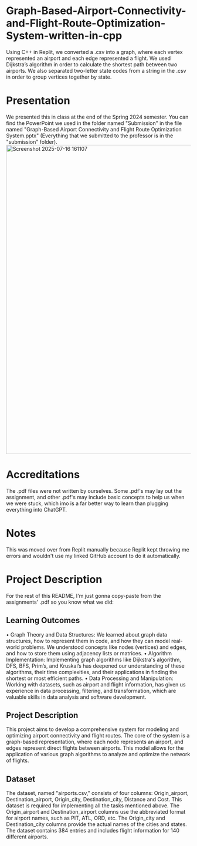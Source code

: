 # Graph-Based-Airport-Connectivity-and-Flight-Route-Optimization-System-written-in-cpp
Using C++ in Replit, we converted a .csv into a graph, where each vertex represented an airport and each edge represented a flight. We used Dijkstra’s algorithm in order to calculate the shortest path between two airports. We also separated two-letter state codes from a string in the .csv in order to group vertices together by state.

# Presentation
We presented this in class at the end of the Spring 2024 semester. You can find the PowerPoint we used in the folder named "Submission" in the file named "Graph-Based Airport Connectivity and Flight Route Optimization System.pptx" (Everything that we submitted to the professor is in the "submission" folder).
<img width="1500" height="843" alt="Screenshot 2025-07-16 161107" src="https://github.com/user-attachments/assets/c2a8c196-01df-4fa8-87da-739d457c7354" />

# Accreditations
The .pdf files were not written by ourselves. Some .pdf's may lay out the assignment, and other .pdf's may include basic concepts to help us when we were stuck, which imo is a far better way to learn than plugging everything into ChatGPT.

# Notes
This was moved over from Replit manually because Replit kept throwing me errors and wouldn't use my linked GitHub account to do it automatically. 

# Project Description
For the rest of this README, I'm just gonna copy-paste from the assignments' .pdf so you know what we did:

## Learning Outcomes
• Graph Theory and Data Structures: We learned about graph data structures, how to represent
them in code, and how they can model real-world problems. We understood concepts like nodes
(vertices) and edges, and how to store them using adjacency lists or matrices.
• Algorithm Implementation: Implementing graph algorithms like Dijkstra's algorithm, DFS, BFS,
Prim’s, and Kruskal’s has deepened our understanding of these algorithms, their time complexities, and
their applications in finding the shortest or most efficient paths.
• Data Processing and Manipulation: Working with datasets, such as airport and flight information,
has given us experience in data processing, filtering, and transformation, which are valuable skills
in data analysis and software development.

## Project Description
This project aims to develop a comprehensive system for modeling and optimizing airport connectivity
and flight routes. The core of the system is a graph-based representation, where each node represents an
airport, and edges represent direct flights between airports. This model allows for the application of
various graph algorithms to analyze and optimize the network of flights.

## Dataset
The dataset, named "airports.csv," consists of four columns: Origin_airport, Destination_airport,
Origin_city, Destination_city, Distance and Cost. This dataset is required for implementing all the tasks
mentioned above. The Origin_airport and Destination_airport columns use the abbreviated format for
airport names, such as PIT, ATL, ORD, etc. The Origin_city and Destination_city columns provide the
actual names of the cities and states. The dataset contains 384 entries and includes flight information for
140 different airports.

